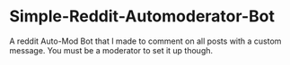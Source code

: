 # Simple-Reddit-Automoderator-Bot
A reddit Auto-Mod Bot that I made to comment on all posts with a custom message. You must be a moderator to set it up though.
